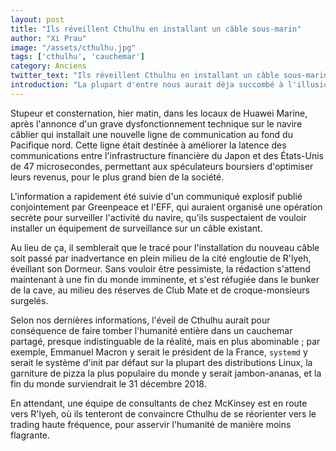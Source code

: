 ```yaml
---
layout: post
title: "Ils réveillent Cthulhu en installant un câble sous-marin"
author: "Xi Prau"
image: "/assets/cthulhu.jpg"
tags: ['cthulhu', 'cauchemar']
category: Anciens
twitter_text: "Ils réveillent Cthulhu en installant un câble sous-marin"
introduction: "La plupart d'entre nous aurait déja succombé à l'illusion"
---
```


Stupeur et consternation, hier matin, dans les locaux de Huawei Marine,
après l'annonce d'un grave dysfonctionnement technique sur le navire câblier
qui installait une nouvelle ligne de communication au fond du Pacifique nord.
Cette ligne était destinée à améliorer la latence des communications entre
l'infrastructure financière du Japon et des États-Unis de 47 microsecondes,
permettant aux spéculateurs boursiers d'optimiser leurs revenus, pour le
plus grand bien de la société.

L'information a rapidement été suivie d'un communiqué explosif publié
conjointement par Greenpeace et l'EFF, qui auraient organisé une opération
secrète pour surveiller l'activité du navire, qu'ils suspectaient de vouloir
installer un équipement de surveillance sur un câble existant.

Au lieu de ça, il semblerait que le tracé pour l'installation du nouveau câble
soit passé par inadvertance en plein milieu de la cité engloutie de R'lyeh,
éveillant son Dormeur. Sans vouloir être pessimiste, la rédaction s'attend
maintenant à une fin du monde imminente, et s'est réfugiée dans le bunker
de la cave, au milieu des réserves de Club Mate et de croque-monsieurs
surgelés.

Selon nos dernières informations, l'éveil de Cthulhu aurait pour conséquence
de faire tomber l'humanité entière dans un cauchemar partagé, presque
indistinguable de la réalité, mais en plus abominable ; par exemple,
Emmanuel Macron y serait le président de la France, `systemd` y serait
le système d'init par défaut sur la plupart des distributions Linux,
la garniture de pizza la plus populaire du monde y serait jambon-ananas,
et la fin du monde surviendrait le 31 décembre 2018.

En attendant, une équipe de consultants de chez McKinsey est en route
vers R'lyeh, où ils tenteront de convaincre Cthulhu de se réorienter
vers le trading haute fréquence, pour asservir l'humanité de manière
moins flagrante.

